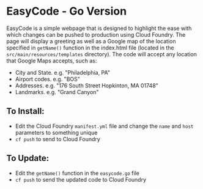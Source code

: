 EasyCode - Go Version
=

EasyCode is a simple webpage that is designed to highlight the ease with which changes can be pushed to production using Cloud Foundry. 
The page will display a greeting as well as a Google map of the location specified in `getName()` function in the index.html file (located in the `src/main/resources/templates` directory). The code 
will accept any location that Google Maps accepts, such as:

*	City and State. e.g. "Philadelphia, PA"
*	Airport codes. e.g. "BOS"
*	Addresses. e.g. "176 South Street Hopkinton, MA 01748"
*	Landmarks. e.g. "Grand Canyon"


To Install:
-
* Edit the Cloud Foundry `manifest.yml` file and change the `name` and `host` parameters to something unique
* `cf push` to send to Cloud Foundry

To Update:
-
* Edit the `getName()` function in the `easycode.go` file 
* `cf push` to send the updated code to Cloud Foundry
